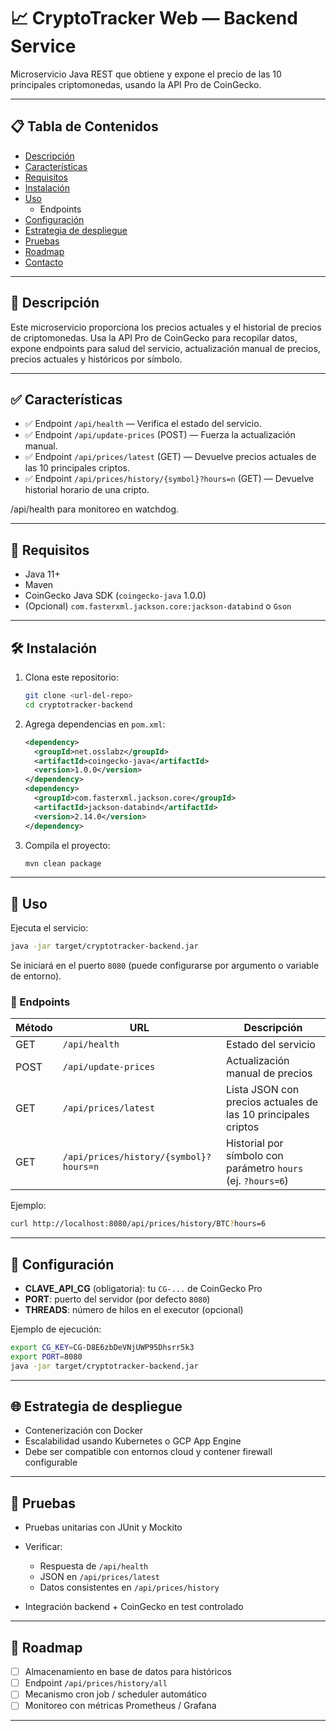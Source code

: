 # 📈 CryptoTracker Web — Backend Service

Microservicio Java REST que obtiene y expone el precio de las 10 principales criptomonedas, usando la API Pro de CoinGecko.

---

## 📋 Tabla de Contenidos
- [Descripción](#descripción)
- [Características](#características)
- [Requisitos](#requisitos)
- [Instalación](#instalación)
- [Uso](#uso)
  - Endpoints
- [Configuración](#configuración)
- [Estrategia de despliegue](#estrategia-de-despliegue)
- [Pruebas](#pruebas)
- [Roadmap](#roadmap)
- [Contacto](#contacto)

---

## 🧩 Descripción

Este microservicio proporciona los precios actuales y el historial de precios de criptomonedas. Usa la API Pro de CoinGecko para recopilar datos, expone endpoints para salud del servicio, actualización manual de precios, precios actuales y históricos por símbolo.

---

## ✅ Características

- ✅ Endpoint `/api/health` — Verifica el estado del servicio.
- ✅ Endpoint `/api/update-prices` (POST) — Fuerza la actualización manual.
- ✅ Endpoint `/api/prices/latest` (GET) — Devuelve precios actuales de las 10 principales criptos.
- ✅ Endpoint `/api/prices/history/{symbol}?hours=n` (GET) — Devuelve historial horario de una cripto.

/api/health para monitoreo en watchdog.

---

## 📌 Requisitos

- Java 11+
- Maven
- CoinGecko Java SDK (`coingecko-java` 1.0.0)
- (Opcional) `com.fasterxml.jackson.core:jackson-databind` o `Gson`

---

## 🛠 Instalación

1. Clona este repositorio:
   ```bash
   git clone <url-del-repo>
   cd cryptotracker-backend


2. Agrega dependencias en `pom.xml`:

   ```xml
   <dependency>
     <groupId>net.osslabz</groupId>
     <artifactId>coingecko-java</artifactId>
     <version>1.0.0</version>
   </dependency>
   <dependency>
     <groupId>com.fasterxml.jackson.core</groupId>
     <artifactId>jackson-databind</artifactId>
     <version>2.14.0</version>
   </dependency>
   ```
3. Compila el proyecto:

   ```bash
   mvn clean package
   ```

---

## 🚀 Uso

Ejecuta el servicio:

```bash
java -jar target/cryptotracker-backend.jar
```

Se iniciará en el puerto `8080` (puede configurarse por argumento o variable de entorno).

### 🔌 Endpoints

| Método | URL                                    | Descripción                                                   |
| ------ | -------------------------------------- | ------------------------------------------------------------- |
| GET    | `/api/health`                          | Estado del servicio                                           |
| POST   | `/api/update-prices`                   | Actualización manual de precios                               |
| GET    | `/api/prices/latest`                   | Lista JSON con precios actuales de las 10 principales criptos |
| GET    | `/api/prices/history/{symbol}?hours=n` | Historial por símbolo con parámetro `hours` (ej. `?hours=6`)  |

Ejemplo:

```bash
curl http://localhost:8080/api/prices/history/BTC?hours=6
```

---

## 🔧 Configuración

* **CLAVE\_API\_CG** (obligatoria): tu `CG-...` de CoinGecko Pro
* **PORT**: puerto del servidor (por defecto `8080`)
* **THREADS**: número de hilos en el executor (opcional)

Ejemplo de ejecución:

```bash
export CG_KEY=CG-D8E6zbDeVNjUWP95Dhsrr5k3
export PORT=8080
java -jar target/cryptotracker-backend.jar
```

---

## 🌐 Estrategia de despliegue

* Contenerización con Docker
* Escalabilidad usando Kubernetes o GCP App Engine
* Debe ser compatible con entornos cloud y contener firewall configurable

---

## 🧪 Pruebas

* Pruebas unitarias con JUnit y Mockito
* Verificar:

  * Respuesta de `/api/health`
  * JSON en `/api/prices/latest`
  * Datos consistentes en `/api/prices/history`
* Integración backend + CoinGecko en test controlado

---

## 📅 Roadmap

* [ ] Almacenamiento en base de datos para históricos
* [ ] Endpoint `/api/prices/history/all`
* [ ] Mecanismo cron job / scheduler automático
* [ ] Monitoreo con métricas Prometheus / Grafana

---


